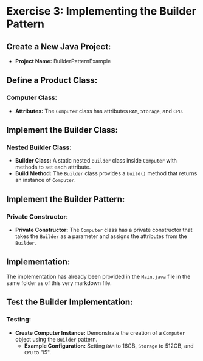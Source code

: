 # Exercise 3: Implementing the Builder Pattern

## Create a New Java Project:
- **Project Name:** BuilderPatternExample

## Define a Product Class:

### Computer Class:
- **Attributes:** The `Computer` class has attributes `RAM`, `Storage`, and `CPU`.

## Implement the Builder Class:

### Nested Builder Class:
- **Builder Class:** A static nested `Builder` class inside `Computer` with methods to set each attribute.
- **Build Method:** The `Builder` class provides a `build()` method that returns an instance of `Computer`.

## Implement the Builder Pattern:

### Private Constructor:
- **Private Constructor:** The `Computer` class has a private constructor that takes the `Builder` as a parameter and assigns the attributes from the `Builder`.

## Implementation:
The implementation has already been provided in the `Main.java` file in the same folder as of this very markdown file.

## Test the Builder Implementation:

### Testing:
- **Create Computer Instance:** Demonstrate the creation of a `Computer` object using the `Builder` pattern.
  - **Example Configuration:** Setting `RAM` to 16GB, `Storage` to 512GB, and `CPU` to "i5".
